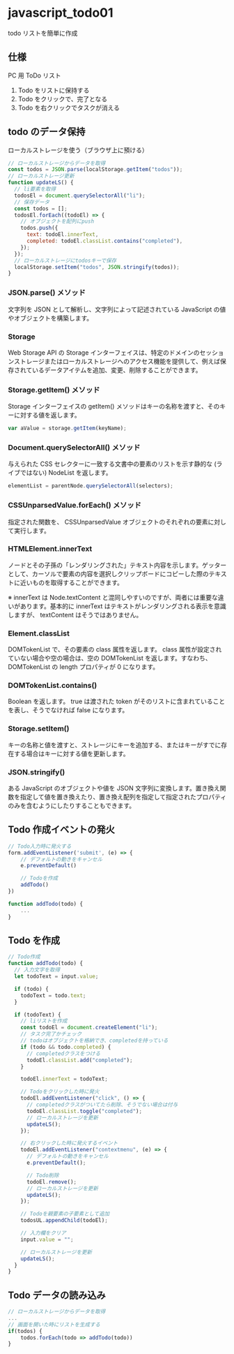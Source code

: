 # javascript_todo01

todo リストを簡単に作成

## 仕様

PC 用 ToDo リスト

1. Todo をリストに保持する
2. Todo をクリックで、完了となる
3. Todo を右クリックでタスクが消える

## todo のデータ保持

ローカルストレージを使う（ブラウザ上に預ける）

```js
// ローカルストレージからデータを取得
const todos = JSON.parse(localStorage.getItem("todos"));
// ローカルストレージ更新
function updateLS() {
  // li要素を取得
  todosEl = document.querySelectorAll("li");
  // 保存データ
  const todos = [];
  todosEl.forEach((todoEl) => {
    // オブジェクトを配列にpush
    todos.push({
      text: todoEl.innerText,
      completed: todoEl.classList.contains("completed"),
    });
  });
  // ローカルストレージにtodosキーで保存
  localStorage.setItem("todos", JSON.stringify(todos));
}
```

### JSON.parse() メソッド

文字列を JSON として解析し、文字列によって記述されている JavaScript の値やオブジェクトを構築します。

### Storage

Web Storage API の Storage インターフェイスは、特定のドメインのセッションストレージまたはローカルストレージへのアクセス機能を提供して、例えば保存されているデータアイテムを追加、変更、削除することができます。

### Storage.getItem() メソッド

Storage インターフェイスの getItem() メソッドはキーの名称を渡すと、そのキーに対する値を返します。

```js
var aValue = storage.getItem(keyName);
```

### Document.querySelectorAll() メソッド

与えられた CSS セレクターに一致する文書中の要素のリストを示す静的な (ライブではない) NodeList を返します。

```js
elementList = parentNode.querySelectorAll(selectors);
```

### CSSUnparsedValue.forEach() メソッド

指定された関数を、 CSSUnparsedValue オブジェクトのそれぞれの要素に対して実行します。

### HTMLElement.innerText

ノードとその子孫の「レンダリングされた」テキスト内容を示します。ゲッターとして、カーソルで要素の内容を選択しクリップボードにコピーした際のテキストに近いものを取得することができます。

※ innerText は Node.textContent と混同しやすいのですが、両者には重要な違いがあります。基本的に innerText はテキストがレンダリングされる表示を意識しますが、 textContent はそうではありません。

### Element.classList

DOMTokenList で、その要素の class 属性を返します。 class 属性が設定されていない場合や空の場合は、空の DOMTokenList を返します。すなわち、 DOMTokenList の length プロパティが 0 になります。

### DOMTokenList.contains()

Boolean を返します。 true は渡された token がそのリストに含まれていることを表し、そうでなければ false になります。

### Storage.setItem()

キーの名称と値を渡すと、ストレージにキーを追加する、またはキーがすでに存在する場合はキーに対する値を更新します。

### JSON.stringify()

ある JavaScript のオブジェクトや値を JSON 文字列に変換します。置き換え関数を指定して値を置き換えたり、置き換え配列を指定して指定されたプロパティのみを含むようにしたりすることもできます。

## Todo 作成イベントの発火

```js
// Todo入力時に発火する
form.addEventListener('submit', (e) => {
    // デフォルトの動きをキャンセル
    e.preventDefault()

    // Todoを作成
    addTodo()
})

function addTodo(todo) {
    ...
}
```

## Todo を作成

```js
// Todo作成
function addTodo(todo) {
  // 入力文字を取得
  let todoText = input.value;

  if (todo) {
    todoText = todo.text;
  }

  if (todoText) {
    // liリストを作成
    const todoEl = document.createElement("li");
    // タスク完了かチェック
    // todoはオブジェクトを格納でき、completedを持っている
    if (todo && todo.completed) {
      // completedクラスをつける
      todoEl.classList.add("completed");
    }

    todoEl.innerText = todoText;

    // Todoをクリックした時に発火
    todoEl.addEventListener("click", () => {
      // completedクラスがついてたら削除、そうでない場合は付与
      todoEl.classList.toggle("completed");
      // ローカルストレージを更新
      updateLS();
    });

    // 右クリックした時に発火するイベント
    todoEl.addEventListener("contextmenu", (e) => {
      // デフォルトの動きをキャンセル
      e.preventDefault();

      // Todo削除
      todoEl.remove();
      // ローカルストレージを更新
      updateLS();
    });

    // Todoを親要素の子要素として追加
    todosUL.appendChild(todoEl);

    // 入力欄をクリア
    input.value = "";

    // ローカルストレージを更新
    updateLS();
  }
}
```

## Todo データの読み込み

```js
// ローカルストレージからデータを取得
...
// 画面を開いた時にリストを生成する
if(todos) {
    todos.forEach(todo => addTodo(todo))
}
```
